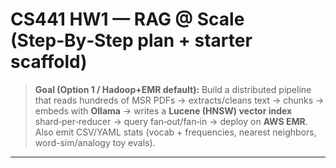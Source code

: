 # CS441 HW1 — RAG @ Scale (Step‑By‑Step plan + starter scaffold)

> **Goal (Option 1 / Hadoop+EMR default):**
> Build a distributed pipeline that reads hundreds of MSR PDFs → extracts/cleans text → chunks → embeds with **Ollama** → writes a **Lucene (HNSW) vector index** shard‑per‑reducer → query fan‑out/fan‑in → deploy on **AWS EMR**. Also emit CSV/YAML stats (vocab + frequencies, nearest neighbors, word-sim/analogy toy evals).
---

